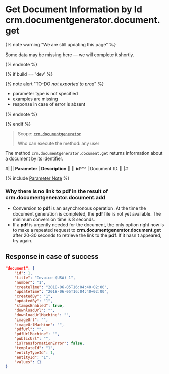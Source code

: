 # Get Document Information by Id crm.documentgenerator.document.get

{% note warning "We are still updating this page" %}

Some data may be missing here — we will complete it shortly.

{% endnote %}

{% if build == 'dev' %}

{% note alert "TO-DO _not exported to prod_" %}

- parameter type is not specified
- examples are missing
- response in case of error is absent

{% endnote %}

{% endif %}

> Scope: [`crm.documentgenerator`](../../../scopes/permissions.md)
>
> Who can execute the method: any user

The method `crm.documentgenerator.document.get` returns information about a document by its identifier.

#|
|| **Parameter** | **Description** ||
|| **id**^*^ | Document ID. ||
|#

{% include [Parameter Note](../../../../_includes/required.md) %}

### Why there is no link to **pdf** in the result of **crm.documentgenerator.document.add**

- Conversion to **pdf** is an asynchronous operation. At the time the document generation is completed, the **pdf** file is not yet available. The minimum conversion time is 8 seconds.
- If a **pdf** is urgently needed for the document, the only option right now is to make a repeated request to **crm.documentgenerator.document.get** after 20-30 seconds to retrieve the link to the **pdf**. If it hasn't appeared, try again.

## Response in case of success

```json
"document": {
    "id": 1,
    "title": "Invoice (USA) 1",
    "number": "1",
    "createTime": "2018-06-05T16:04:40+02:00",
    "updateTime": "2018-06-05T16:04:40+02:00",
    "createdBy": "1",
    "updatedBy": "1",
    "stampsEnabled": true,
    "downloadUrl": "",
    "downloadUrlMachine": "",
    "imageUrl": "",
    "imageUrlMachine": "",
    "pdfUrl": "",
    "pdfUrlMachine": "",
    "publicUrl": "",
    "isTransformationError": false,
    "templateId": "1",
    "entityTypeId": 1,
    "entityId": "1",
    "values": {}
}
```